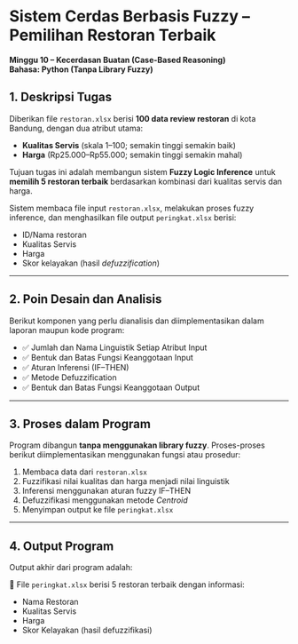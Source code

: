 # Sistem Cerdas Berbasis Fuzzy – Pemilihan Restoran Terbaik  
**Minggu 10 – Kecerdasan Buatan (Case-Based Reasoning)**  
**Bahasa: Python (Tanpa Library Fuzzy)**

## 1. Deskripsi Tugas

Diberikan file `restoran.xlsx` berisi **100 data review restoran** di kota Bandung, dengan dua atribut utama:

- **Kualitas Servis** (skala 1–100; semakin tinggi semakin baik)  
- **Harga** (Rp25.000–Rp55.000; semakin tinggi semakin mahal)

Tujuan tugas ini adalah membangun sistem **Fuzzy Logic Inference** untuk **memilih 5 restoran terbaik** berdasarkan kombinasi dari kualitas servis dan harga.

Sistem membaca file input `restoran.xlsx`, melakukan proses fuzzy inference, dan menghasilkan file output `peringkat.xlsx` berisi:

- ID/Nama restoran  
- Kualitas Servis  
- Harga  
- Skor kelayakan (hasil *defuzzification*)

---

## 2. Poin Desain dan Analisis

Berikut komponen yang perlu dianalisis dan diimplementasikan dalam laporan maupun kode program:

- ✅ Jumlah dan Nama Linguistik Setiap Atribut Input  
- ✅ Bentuk dan Batas Fungsi Keanggotaan Input  
- ✅ Aturan Inferensi (IF–THEN)  
- ✅ Metode Defuzzification  
- ✅ Bentuk dan Batas Fungsi Keanggotaan Output

---

## 3. Proses dalam Program

Program dibangun **tanpa menggunakan library fuzzy**. Proses-proses berikut diimplementasikan menggunakan fungsi atau prosedur:

1. Membaca data dari `restoran.xlsx`  
2. Fuzzifikasi nilai kualitas dan harga menjadi nilai linguistik  
3. Inferensi menggunakan aturan fuzzy IF–THEN  
4. Defuzzifikasi menggunakan metode *Centroid*  
5. Menyimpan output ke file `peringkat.xlsx`

---

## 4. Output Program

Output akhir dari program adalah:

📄 File `peringkat.xlsx` berisi 5 restoran terbaik dengan informasi:

- Nama Restoran  
- Kualitas Servis  
- Harga  
- Skor Kelayakan (hasil defuzzifikasi)
